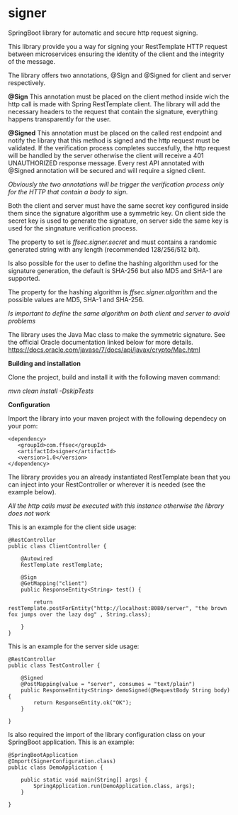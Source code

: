 # signer
SpringBoot library for automatic and secure http request signing.

This library provide you a way for signing your RestTemplate HTTP request between microservices ensuring the identity of the client and the integrity of the message.

The library offers two annotations, @Sign and @Signed for client and server respectively.

**@Sign**
This annotation must be placed on the client method inside wich the http call is made with Spring RestTemplate client.
The library will add the necessary headers to the request that contain the signature, everything happens transparently for the user.

**@Signed**
This annotation must be placed on the called rest endpoint and notify the library that this method is signed and the http request must be validated.
If the verification process completes succesfully, the http request will be handled by the server otherwise the client will receive a 401 UNAUTHORIZED response message.
Every rest API annotated with @Signed annotation will be secured and will require a signed client. 

*Obviously the two annotations will be trigger the verification process only for the HTTP that contain a body to sign.*

Both the client and server must have the same secret key configured inside them since the signature algorithm use a symmetric key.
On client side the secret key is used to generate the signature, on server side the same key is used for the singnature verification process.

The property to set is *ffsec.signer.secret* and must contains a randomic generated string with any length (recommended 128/256/512 bit).

Is also possible for the user to define the hashing algorithm used for the signature generation, the default is SHA-256 but also MD5 and SHA-1 are supported.

The property for the hashing algorithm is *ffsec.signer.algorithm* and the possible values are MD5, SHA-1 and SHA-256.

*Is important to define the same algorithm on both client and server to avoid problems*

The library uses the Java Mac class to make the symmetric signature.
See the official Oracle documentation linked below for more details.
https://docs.oracle.com/javase/7/docs/api/javax/crypto/Mac.html


**Building and installation**

Clone the project, build and install it with the following maven command:

*mvn clean install -DskipTests*


**Configuration**

Import the library into your maven project with the following dependecy on your pom:

```
<dependency>
   <groupId>com.ffsec</groupId>
   <artifactId>signer</artifactId>
   <version>1.0</version>
</dependency>
```

The library provides you an already instantiated RestTemplate bean that you can inject into your RestController or wherever it is needed (see the example below).

*All the http calls must be executed with this instance otherwise the library does not work*

This is an example for the client side usage:

```
@RestController
public class ClientController {

    @Autowired
    RestTemplate restTemplate;

    @Sign
    @GetMapping("client")
    public ResponseEntity<String> test() {

        return restTemplate.postForEntity("http://localhost:8080/server", "the brown fox jumps over the lazy dog" , String.class);

    }
}
```

This is an example for the server side usage:

```
@RestController
public class TestController {

    @Signed
    @PostMapping(value = "server", consumes = "text/plain")
    public ResponseEntity<String> demoSigned(@RequestBody String body) {
        return ResponseEntity.ok("OK");
    }
    
}
```

Is also required the import of the library configuration class on your SpringBoot application.
This is an example:

```
@SpringBootApplication
@Import(SignerConfiguration.class)
public class DemoApplication {

    public static void main(String[] args) {
        SpringApplication.run(DemoApplication.class, args);
    }

}
```
